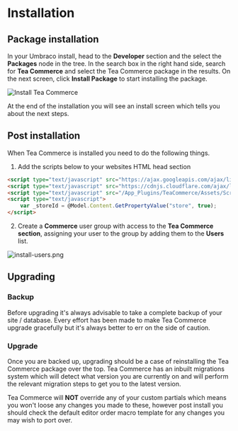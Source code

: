 # Installation

## Package installation

In your Umbraco install, head to the **Developer** section and the select the **Packages** node in the tree. In the search box in the right hand side, search for **Tea Commerce** and select the Tea Commerce package in the results. On the next screen, click **Install Package** to start installing the package.

![Install Tea Commerce](/img/install-package.png)

At the end of the installation you will see an install screen which tells you about the next steps.

## Post installation

When Tea Commerce is installed you need to do the following things.  

1. Add the scripts below to your websites HTML head section   

````html
<script type="text/javascript" src="https://ajax.googleapis.com/ajax/libs/jquery/3.1.1/jquery.min.js"></script>
<script type="text/javascript" src="https://cdnjs.cloudflare.com/ajax/libs/jquery.form/3.51/jquery.form.min.js"></script>
<script type="text/javascript" src="/App_Plugins/TeaCommerce/Assets/Scripts/tea-commerce.min.js"></script>
<script type="text/javascript">
    var _storeId = @Model.Content.GetPropertyValue("store", true);
</script>
````

2. Create a **Commerce** user group with access to the **Tea Commerce section**, assigning your user to the group by adding them to the **Users** list.

![install-users.png](/img/51d7310-install-users.png)

## Upgrading

### Backup

Before upgrading it's always advisable to take a complete backup of your site / database. Every effort has been made to make Tea Commerce upgrade gracefully but it's always better to err on the side of caution.

### Upgrade

Once you are backed up, upgrading should be a case of reinstalling the Tea Commerce package over the top. Tea Commerce has an inbuilt migrations system which will detect what version you are currently on and will perform the relevant migration steps to get you to the latest version.

Tea Commerce will **NOT** override any of your custom partials which means you won't loose any changes you made to these, however post install you should check the default editor order macro template for any changes you may wish to port over.